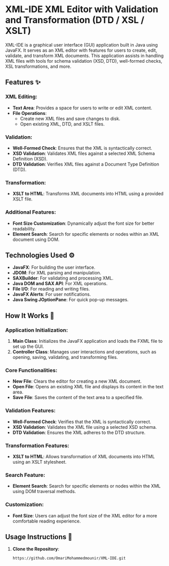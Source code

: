 # XML-IDE XML Editor with Validation and Transformation (DTD / XSL / XSLT)

XML-IDE is a graphical user interface (GUI) application built in Java using JavaFX. It serves as an XML editor with features for users to create, edit, validate, and transform XML documents. This application assists in handling XML files with tools for schema validation (XSD, DTD), well-formed checks, XSL transformations, and more.

## Features ✨

### XML Editing:
- **Text Area**: Provides a space for users to write or edit XML content.
- **File Operations**: 
  - Create new XML files and save changes to disk.
  - Open existing XML, DTD, and XSLT files.
  
### Validation:
- **Well-Formed Check**: Ensures that the XML is syntactically correct.
- **XSD Validation**: Validates XML files against a selected XML Schema Definition (XSD).
- **DTD Validation**: Verifies XML files against a Document Type Definition (DTD).

### Transformation:
- **XSLT to HTML**: Transforms XML documents into HTML using a provided XSLT file.

### Additional Features:
- **Font Size Customization**: Dynamically adjust the font size for better readability.
- **Element Search**: Search for specific elements or nodes within an XML document using DOM.

## Technologies Used ⚙️

- **JavaFX**: For building the user interface.
- **JDOM**: For XML parsing and manipulation.
- **SAXBuilder**: For validating and processing XML.
- **Java DOM and SAX API**: For XML operations.
- **File I/O**: For reading and writing files.
- **JavaFX Alerts**: For user notifications.
- **Java Swing JOptionPane**: For quick pop-up messages.

## How It Works 🔧

### Application Initialization:
1. **Main Class**: Initializes the JavaFX application and loads the FXML file to set up the GUI.
2. **Controller Class**: Manages user interactions and operations, such as opening, saving, validating, and transforming files.

### Core Functionalities:
- **New File**: Clears the editor for creating a new XML document.
- **Open File**: Opens an existing XML file and displays its content in the text area.
- **Save File**: Saves the content of the text area to a specified file.

### Validation Features:
- **Well-Formed Check**: Verifies that the XML is syntactically correct.
- **XSD Validation**: Validates the XML file using a selected XSD schema.
- **DTD Validation**: Ensures the XML adheres to the DTD structure.

### Transformation Features:
- **XSLT to HTML**: Allows transformation of XML documents into HTML using an XSLT stylesheet.

### Search Feature:
- **Element Search**: Search for specific elements or nodes within the XML using DOM traversal methods.

### Customization:
- **Font Size**: Users can adjust the font size of the XML editor for a more comfortable reading experience.

## Usage Instructions 🚀

1. **Clone the Repository**:
   ```bash
   https://github.com/OmariMohammedmounir/XML-IDE.git
